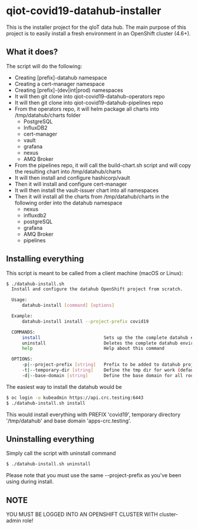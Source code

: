 # qiot-covid19-datahub-installer
This is the installer project for the qIoT data hub. The main purpose of this project is to easily install a fresh environment in an OpenShift cluster (4.6+).

## What it does?
The script will do the following:
- Creating [prefix]-datahub namespace
- Creating a cert-manager namespace
- Creating [prefix]-(dev|int|prod) namespaces
- It will then git clone into qiot-covid19-datahub-operators repo
- It will then git clone into qiot-covid19-datahub-pipelines repo
- From the operators repo, it will helm package all charts into /tmp/datahub/charts folder
  - PostgreSQL
  - InfluxDB2
  - cert-manager
  - vault
  - grafana
  - nexus
  - AMQ Broker
- From the pipelines repo, it will call the build-chart.sh script and will copy the resulting chart into /tmp/datahub/charts
- It will then install and configure hashicorp/vault
- Then it will install and configure cert-manager
- It will then install the vault-issuer chart into all namespaces 
- Then it will install all the charts from /tmp/datahub/charts in the following order into the datahub namespace
  - nexus
  - influxdb2
  - postgreSQL
  - grafana
  - AMQ Broker
  - pipelines



## Installing everything
This script is meant to be called from a client machine (macOS or Linux):

```bash
$ ./datahub-install.sh
  Install and configure the datahub OpenShift project from scratch.

  Usage:
      datahub-install [command] [options]

  Example:
      datahub-install install --project-prefix covid19

  COMMANDS:
      install                        Sets up the the complete datahub environment
      uninstall                      Deletes the complete datahub environment
      help                           Help about this command

  OPTIONS:
      -p|--project-prefix [string]   Prefix to be added to datahub project names e.g. PREFIX-datahub (default: covid19)
      -t|--temporary-dir [string]    Define the tmp dir for work (default: /tmp/datahub)
      -d|--base-domain [string]      Define the base domain for all routes (default: apps-crc.testing)
```

The easiest way to install the datahub would be

```bash
$ oc login -u kubeadmin https://api.crc.testing:6443
$ ./datahub-install.sh install 
```

This would install everything with PREFIX 'covid19', temporary directory '/tmp/datahub' and base domain 'apps-crc.testing'. 


## Uninstalling everything
Simply call the script with uninstall command
```bash
$ ./datahub-install.sh uninstall 
```

Please note that you must use the same --project-prefix as you've been using during install.

## NOTE
YOU MUST BE LOGGED INTO AN OPENSHIFT CLUSTER WITH cluster-admin role!

